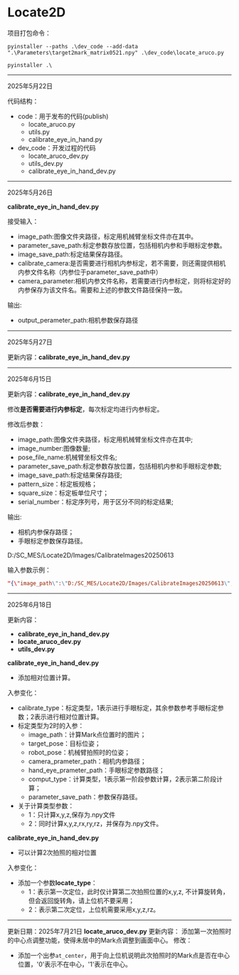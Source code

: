 # Locate2D

项目打包命令：
```shell
pyinstaller --paths .\dev_code --add-data ".\Parameters\target2mark_matrix0521.npy" .\dev_code\locate_aruco.py

pyinstaller .\
```

------
2025年5月22日

代码结构：

* code：用于发布的代码(publish)
  * locate_aruco.py
  * utils.py
  * calibrate_eye_in_hand.py
* dev_code：开发过程的代码
  * locate_aruco_dev.py
  * utils_dev.py
  * calibrate_eye_in_hand_dev.py

------
2025年5月26日

**calibrate_eye_in_hand_dev.py**

接受输入：
* image_path:图像文件夹路径，标定用机械臂坐标文件亦在其中。
* parameter_save_path:标定参数存放位置，包括相机内参和手眼标定参数。
* image_save_path:标定结果保存路径。
* calibrate_camera:是否需要进行相机内参标定，若不需要，则还需提供相机内参文件名称（内参位于parameter_save_path中）
* camera_parameter:相机内参文件名称，若需要进行内参标定，则将标定好的内参保存为该文件名。需要和上述的参数文件路径保持一致。

输出:
* output_perameter_path:相机参数保存路径

------
2025年5月27日

更新内容：**calibrate_eye_in_hand_dev.py**

-------
2025年6月15日

更新内容：**calibrate_eye_in_hand_dev.py**

修改**是否需要进行内参标定**，每次标定均进行内参标定。

修改后参数：
* image_path:图像文件夹路径，标定用机械臂坐标文件亦在其中;
* image_number:图像数量;
* pose_file_name:机械臂坐标文件名;
* parameter_save_path:标定参数存放位置，包括相机内参和手眼标定参数;
* image_save_path:标定结果保存路径;
* pattern_size：标定板规格；
* square_size：标定板单位尺寸；
* serial_number：标定序列号，用于区分不同的标定结果;

输出:
* 相机内参保存路径；
* 手眼标定参数保存路径。

D:/SC_MES/Locate2D/Images/CalibrateImages20250613

输入参数示例：
```json
"{\"image_path\":\"D:/SC_MES/Locate2D/Images/CalibrateImages20250613\",\"image_number\":\"19\",\"pose_file_name\":\"poses.txt\",\"parameter_save_path\":\"D:/SC_MES/Locate2D/Parameters\",\"image_save_path\":\"D:/SC_MES/Locate2D/Images/ResultImages/Calibrate\",\"pattern_size\":\"9 6\",\"square_size\":\"0.003\",\"serial_number\":\"20250615\"}"
```
-------
2025年6月18日

更新内容：
* **calibrate_eye_in_hand_dev.py**
* **locate_aruco_dev.py**
* **utils_dev.py**


**calibrate_eye_in_hand_dev.py**
* 添加相对位置计算。

入参变化：
* calibrate_type：标定类型，1表示进行手眼标定，其余参数参考手眼标定参数；2表示进行相对位置计算。
* 标定类型为2时的入参：
  * image_path：计算Mark点位置时的图片；
  * target_pose：目标位姿；
  * robot_pose：机械臂拍照时的位姿；
  * camera_prameter_path：相机内参路径；
  * hand_eye_prameter_path：手眼标定参数路径；
  * comput_type：计算类型，1表示第一阶段参数计算，2表示第二阶段计算；
  * parameter_save_path：参数保存路径。
* 关于计算类型参数：
  * 1：只计算x,y,z,保存为.npy文件
  * 2：同时计算x,y,z,rx,ry,rz，并保存为.npy文件。


**calibrate_eye_in_hand_dev.py**

* 可以计算2次拍照的相对位置

入参变化：
* 添加一个参数**locate_type**：
  * 1：表示第一次定位，此时仅计算第二次拍照位置的x,y,z, 不计算旋转角，但会返回旋转角，请上位机不要采用；
  * 2：表示第二次定位，上位机需要采用x,y,z,rz。

------
更新日期：2025年7月21日
**locate_aruco_dev.py**
更新内容：
添加第一次拍照时的中心点调整功能，使得未居中的Mark点调整到画面中心。
修改：
* 添加一个出参`at_center`，用于向上位机说明此次拍照时的Mark点是否在中心位置，'0'表示不在中心，'1'表示在中心。


